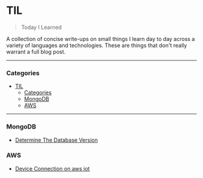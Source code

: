 # TIL

> Today I Learned

A collection of concise write-ups on small things I learn day to day across a
variety of languages and technologies. 
These are things that don't really warrant a full blog post. 

---

### Categories

- [TIL](#til)
    - [Categories](#categories)
    - [MongoDB](#mongodb)
    - [AWS](#aws)

---

### MongoDB

- [Determine The Database Version](mongodb/database-version.md)

### AWS

- [Device Connection on aws iot](aws/aws-iot-device-sdk.md)